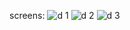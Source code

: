 screens:
![d 1](https://github.com/user-attachments/assets/75cb90eb-f863-498e-be89-fa7546b2f446)
![d 2](https://github.com/user-attachments/assets/df8a8321-8df1-4e47-89f9-adeb2300bc6a)
![d 3](https://github.com/user-attachments/assets/9bb6fbbc-5191-4ac8-9815-a3126cc1e8e2)
